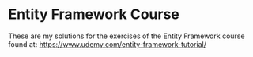 # Entity Framework Course

These are my solutions for the exercises of the Entity Framework course found at:
https://www.udemy.com/entity-framework-tutorial/
